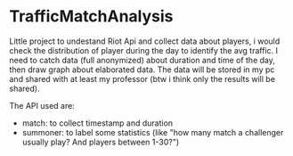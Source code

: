 # TrafficMatchAnalysis
Little project to undestand Riot Api and collect data about players, i would check the distribution of player during the day to identify the avg traffic. 
I need to catch data (full anonymized) about duration and time of the day, then draw graph about elaborated data. 
The data will be stored in my pc and shared with at least my professor (btw i think only the results will be shared).

The API used are:
* match: to collect timestamp and duration
* summoner: to label some statistics (like "how many match a challenger usually play? And players between 1-30?")
